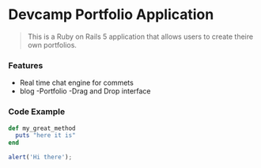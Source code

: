 # Devcamp Portfolio Application

> This is a Ruby on Rails 5 application that allows users to create theire own portfolios.

### Features

- Real time chat engine for commets
- blog
-Portfolio
-Drag and Drop interface

### Code Example

```ruby
def my_great_method
  puts "here it is"
end
```

```javascript
alert('Hi there');
```